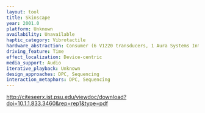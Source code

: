 ```yaml
---
layout: tool
title: Skinscape
year: 2001.0
platform: Unknown
availability: Unavailable
haptic_category: Vibrotactile
hardware_abstraction: Consumer (6 V1220 transducers, 1 Aura Systems Interactor Cushion)
driving_feature: Time
effect_localization: Device-centric
media_support: Audio
iterative_playback: Unknown
design_approaches: DPC, Sequencing
interaction_metaphors: DPC, Sequencing
---
```

http://citeseerx.ist.psu.edu/viewdoc/download?doi=10.1.1.833.3460&rep=rep1&type=pdf